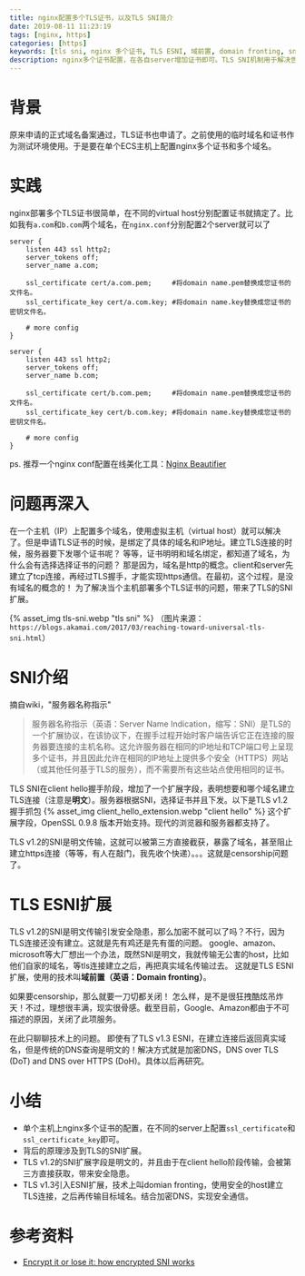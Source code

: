 ```yaml
---
title: nginx配置多个TLS证书，以及TLS SNI简介
date: 2019-08-11 11:23:19
tags: [nginx, https]
categories: [https]
keywords: [tls sni, nginx 多个证书, TLS ESNI, 域前置, domain fronting, sni审查]
description: nginx多个证书配置，在各自server增加证书即可。TLS SNI机制用于解决告诉服务器使用哪个域名的证书。TLS v1.2的SNI是明文传输，会被截获、甚至干扰https连接，这是sni审查。TLS ESNI在v1.3提出，使用公共安全host建立连接再传输真实域名。这个技术叫域前置（domain fronting）。
---
```


# 背景

原来申请的正式域名备案通过，TLS证书也申请了。之前使用的临时域名和证书作为测试环境使用。于是要在单个ECS主机上配置nginx多个证书和多个域名。

<!-- more -->

# 实践

nginx部署多个TLS证书很简单，在不同的virtual host分别配置证书就搞定了。比如我有`a.com`和`b.com`两个域名，在`nginx.conf`分别配置2个server就可以了
```nginx
server {
    listen 443 ssl http2;
    server_tokens off;
    server_name a.com; 

    ssl_certificate cert/a.com.pem;     #将domain name.pem替换成您证书的文件名。
    ssl_certificate_key cert/a.com.key; #将domain name.key替换成您证书的密钥文件名。

    # more config
}

server {
    listen 443 ssl http2;
    server_tokens off;
    server_name b.com; 

    ssl_certificate cert/b.com.pem;     #将domain name.pem替换成您证书的文件名。
    ssl_certificate_key cert/b.com.key; #将domain name.key替换成您证书的密钥文件名。

    # more config
}

```
ps. 推荐一个nginx conf配置在线美化工具：[Nginx Beautifier](https://nginxbeautifier.com/)

# 问题再深入

在一个主机（IP）上配置多个域名，使用虚拟主机（virtual host）就可以解决了。但是申请TLS证书的时候，是绑定了具体的域名和IP地址。建立TLS连接的时候，服务器要下发哪个证书呢？
等等，证书明明和域名绑定，都知道了域名，为什么会有选择选择证书的问题？
那是因为，域名是http的概念。client和server先建立了tcp连接，再经过TLS握手，才能实现https通信。在最初，这个过程，是没有域名的概念的！
为了解决当个主机部署多个TLS证书的问题，带来了TLS的SNI扩展。

{% asset_img tls-sni.webp "tls sni" %}
（图片来源：`https://blogs.akamai.com/2017/03/reaching-toward-universal-tls-sni.html`）

# SNI介绍

摘自wiki，"服务器名称指示"
>服务器名称指示（英语：Server Name Indication，缩写：SNI）是TLS的一个扩展协议，在该协议下，在握手过程开始时客户端告诉它正在连接的服务器要连接的主机名称。这允许服务器在相同的IP地址和TCP端口号上呈现多个证书，并且因此允许在相同的IP地址上提供多个安全（HTTPS）网站（或其他任何基于TLS的服务），而不需要所有这些站点使用相同的证书。

TLS SNI在client hello握手阶段，增加了一个扩展字段，表明想要和哪个域名建立TLS连接（注意是**明文**）。服务器根据SNI，选择证书并且下发。以下是TLS v1.2握手抓包
{% asset_img client_hello_extension.webp "client hello" %}
这个扩展字段，OpenSSL 0.9.8 版本开始支持。现代的浏览器和服务器都支持了。

TLS v1.2的SNI是明文传输，这就可以被第三方直接截获，暴露了域名，甚至阻止建立https连接（等等，有人在敲门，我先收个快递）。。。这就是censorship问题了。

# TLS ESNI扩展

TLS v1.2的SNI是明文传输引发安全隐患，那么加密不就可以了吗？不行，因为TLS连接还没有建立。这就是先有鸡还是先有蛋的问题。
google、amazon、microsoft等大厂想出一个办法，既然SNI是明文，我就传输无公害的host，比如他们自家的域名，等tls连接建立之后，再把真实域名传输过去。
这就是TLS ESNI扩展，使用的技术叫**域前置（英语：Domain fronting）**。

如果要censorship，那么就要一刀切都关闭！
怎么样，是不是很狂拽酷炫吊炸天！不过，理想很丰满，现实很骨感。截至目前，Google、Amazon都由于不可描述的原因，关闭了此项服务。

在此只聊聊技术上的问题。
即使有了TLS v1.3 ESNI，在建立连接后返回真实域名，但是传统的DNS查询是明文的！解决方式就是加密DNS，DNS over TLS (DoT) and DNS over HTTPS (DoH)。具体以后再研究。

# 小结

- 单个主机上nginx多个证书的配置，在不同的server上配置`ssl_certificate`和`ssl_certificate_key`即可。
- 背后的原理涉及到TLS的SNI扩展。
- TLS v1.2的SNI扩展字段是明文的，并且由于在client hello阶段传输，会被第三方直接获取，带来安全隐患。
- TLS v1.3引入ESNI扩展，技术上叫domian fronting，使用安全的host建立TLS连接，之后再传输目标域名。结合加密DNS，实现安全通信。

# 参考资料

- [Encrypt it or lose it: how encrypted SNI works](https://new.blog.cloudflare.com/encrypted-sni/)



